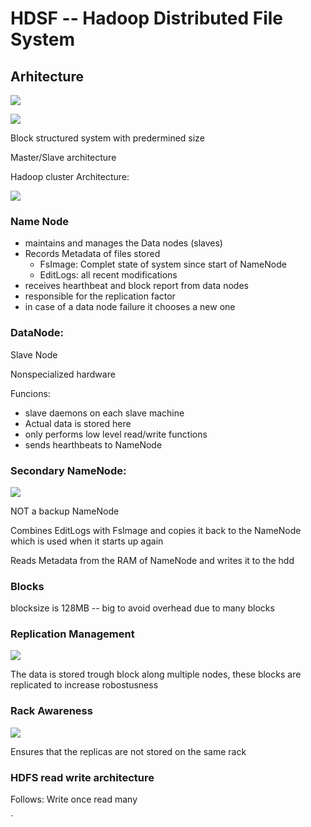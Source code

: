 # HDSF -- Hadoop Distributed File System 

## Arhitecture

![](https://i.imgur.com/nJo56P9.png)


![](https://i.imgur.com/IZkzkIA.png)

Block structured system with predermined size 

Master/Slave architecture 

Hadoop cluster Architecture:

![](https://i.imgur.com/DXtlvb1.png)


### Name Node 
+ maintains and manages the Data nodes (slaves)
+ Records Metadata of files stored 
	+ FsImage: Complet state of system since start of NameNode
	+ EditLogs: all recent modifications 
+ receives hearthbeat and block report from data nodes
+ responsible for the replication factor 
+ in case of a data node failure it chooses a new one 


### DataNode: 

Slave Node 

Nonspecialized hardware 

Funcions:
+ slave daemons on each slave machine 
+ Actual data is stored here
+ only performs low level read/write functions 
+ sends hearthbeats to NameNode


### Secondary NameNode: 

![](https://i.imgur.com/pkfXGF8.png)


NOT a backup NameNode 

Combines EditLogs with FsImage and copies it back to the NameNode which is used when it starts up again 

Reads Metadata from the RAM of NameNode and writes it to the hdd 

### Blocks

blocksize is 128MB -- big to avoid overhead due to many blocks 

### Replication Management 

![](https://i.imgur.com/DEsAyB8.png)

The data is stored trough block along multiple nodes, these blocks are replicated to increase robostusness 

### Rack Awareness 

![](https://i.imgur.com/mbfQ2tp.png)

Ensures that the replicas are not stored on the same rack 


### HDFS read write architecture 

Follows: Write once read many

`
